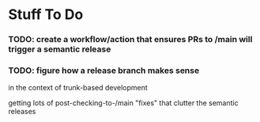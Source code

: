 # Stuff To Do

<!-- markdownlint-disable MD007 -->
<!--ts-->
<!--te-->
<!-- markdownlint-enable MD007 -->

### TODO: create a workflow/action that ensures PRs to /main will trigger a semantic release

### TODO: figure how a release branch makes sense

in the context of trunk-based development

getting lots of post-checking-to-/main "fixes" that clutter the semantic releases

